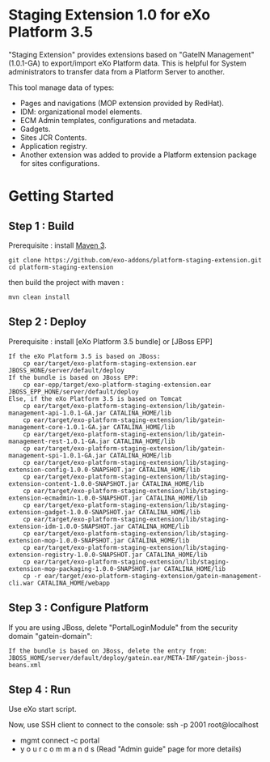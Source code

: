 Staging Extension 1.0
for
eXo Platform 3.5
===================

"Staging Extension" provides extensions based on "GateIN Management" (1.0.1-GA) to export/import eXo Platform data. This is helpful for System administrators to transfer data from a Platform Server to another.

This tool manage data of types:
* Pages and navigations (MOP extension provided by RedHat).
* IDM: organizational model elements.
* ECM Admin templates, configurations and metadata.
* Gadgets.
* Sites JCR Contents.
* Application registry.
* Another extension was added to provide a Platform extension package for sites configurations.

Getting Started
===============

Step 1 :  Build 
----------------

Prerequisite : install [Maven 3](http://maven.apache.org/download.html).

    git clone https://github.com/exo-addons/platform-staging-extension.git
    cd platform-staging-extension

then build the project with maven :

    mvn clean install

Step 2 : Deploy 
---------------

Prerequisite : install [eXo Platform 3.5 bundle] or [JBoss EPP]

	If the eXo Platform 3.5 is based on JBoss:
		cp ear/target/exo-platform-staging-extension.ear JBOSS_HONE/server/default/deploy
	If the bundle is based on JBoss EPP:
		cp ear-epp/target/exo-platform-staging-extension.ear JBOSS_EPP_HONE/server/default/deploy
	Else, if the eXo Platform 3.5 is based on Tomcat
		cp ear/target/exo-platform-staging-extension/lib/gatein-management-api-1.0.1-GA.jar CATALINA_HOME/lib
		cp ear/target/exo-platform-staging-extension/lib/gatein-management-core-1.0.1-GA.jar CATALINA_HOME/lib
		cp ear/target/exo-platform-staging-extension/lib/gatein-management-rest-1.0.1-GA.jar CATALINA_HOME/lib
		cp ear/target/exo-platform-staging-extension/lib/gatein-management-spi-1.0.1-GA.jar CATALINA_HOME/lib
		cp ear/target/exo-platform-staging-extension/lib/staging-extension-config-1.0.0-SNAPSHOT.jar CATALINA_HOME/lib
		cp ear/target/exo-platform-staging-extension/lib/staging-extension-content-1.0.0-SNAPSHOT.jar CATALINA_HOME/lib
		cp ear/target/exo-platform-staging-extension/lib/staging-extension-ecmadmin-1.0.0-SNAPSHOT.jar CATALINA_HOME/lib
		cp ear/target/exo-platform-staging-extension/lib/staging-extension-gadget-1.0.0-SNAPSHOT.jar CATALINA_HOME/lib
		cp ear/target/exo-platform-staging-extension/lib/staging-extension-idm-1.0.0-SNAPSHOT.jar CATALINA_HOME/lib
		cp ear/target/exo-platform-staging-extension/lib/staging-extension-mop-1.0.0-SNAPSHOT.jar CATALINA_HOME/lib
		cp ear/target/exo-platform-staging-extension/lib/staging-extension-registry-1.0.0-SNAPSHOT.jar CATALINA_HOME/lib
		cp ear/target/exo-platform-staging-extension/lib/staging-extension-mop-packaging-1.0.0-SNAPSHOT.jar CATALINA_HOME/lib
		cp -r ear/target/exo-platform-staging-extension/gatein-management-cli.war CATALINA_HOME/webapp

Step 3 : Configure Platform
----------------------------

If you are using JBoss, delete "PortalLoginModule" from the security domain "gatein-domain":

	If the bundle is based on JBoss, delete the entry from:
	JBOSS_HOME/server/default/deploy/gatein.ear/META-INF/gatein-jboss-beans.xml

Step 4 : Run
------------

Use eXo start script.

Now, use SSH client to connect to the console:
 ssh -p 2001 root@localhost
 *  mgmt connect -c portal
 *  y o u r  c o m m a n d s (Read "Admin guide" page for more details)
